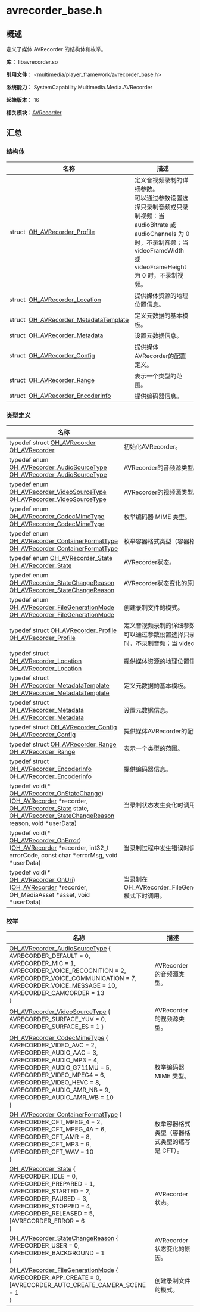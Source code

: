 # avrecorder_base.h


## 概述

定义了媒体 AVRecorder 的结构体和枚举。

**库：** libavrecorder.so

**引用文件：** &lt;multimedia/player_framework/avrecorder_base.h&gt;

**系统能力：** SystemCapability.Multimedia.Media.AVRecorder

**起始版本：** 16

**相关模块：**[AVRecorder](_a_v_recorder.md)


## 汇总


### 结构体

| 名称 | 描述 | 
| -------- | -------- |
| struct&nbsp;&nbsp;[OH_AVRecorder_Profile](_o_h___a_v_recorder___profile.md) | 定义音视频录制的详细参数。<br/>可以通过参数设置选择只录制音频或只录制视频：当 audioBitrate 或 audioChannels 为 0 时，不录制音频；当 videoFrameWidth 或 videoFrameHeight 为 0 时，不录制视频。 | 
| struct&nbsp;&nbsp;[OH_AVRecorder_Location](_o_h___a_v_recorder___location.md) | 提供媒体资源的地理位置信息。 | 
| struct&nbsp;&nbsp;[OH_AVRecorder_MetadataTemplate](_o_h___a_v_recorder___metadata_template.md) | 定义元数据的基本模板。 | 
| struct&nbsp;&nbsp;[OH_AVRecorder_Metadata](_o_h___a_v_recorder___metadata.md) | 设置元数据信息。 | 
| struct&nbsp;&nbsp;[OH_AVRecorder_Config](_o_h___a_v_recorder___config.md) | 提供媒体AVRecorder的配置定义。 | 
| struct&nbsp;&nbsp;[OH_AVRecorder_Range](_o_h___a_v_recorder___range.md) | 表示一个类型的范围。 | 
| struct&nbsp;&nbsp;[OH_AVRecorder_EncoderInfo](_o_h___a_v_recorder___encoder_info.md) | 提供编码器信息。 | 


### 类型定义

| 名称 | 描述 | 
| -------- | -------- |
| typedef struct [OH_AVRecorder](_a_v_recorder.md#oh_avrecorder) [OH_AVRecorder](_a_v_recorder.md#oh_avrecorder) | 初始化AVRecorder。 | 
| typedef enum [OH_AVRecorder_AudioSourceType](_a_v_recorder.md#oh_avrecorder_audiosourcetype-1) [OH_AVRecorder_AudioSourceType](_a_v_recorder.md#oh_avrecorder_audiosourcetype) | AVRecorder的音频源类型。 | 
| typedef enum [OH_AVRecorder_VideoSourceType](_a_v_recorder.md#oh_avrecorder_videosourcetype-1) [OH_AVRecorder_VideoSourceType](_a_v_recorder.md#oh_avrecorder_videosourcetype) | AVRecorder的视频源类型。 | 
| typedef enum [OH_AVRecorder_CodecMimeType](_a_v_recorder.md#oh_avrecorder_codecmimetype-1) [OH_AVRecorder_CodecMimeType](_a_v_recorder.md#oh_avrecorder_codecmimetype) | 枚举编码器 MIME 类型。 | 
| typedef enum [OH_AVRecorder_ContainerFormatType](_a_v_recorder.md#oh_avrecorder_containerformattype-1) [OH_AVRecorder_ContainerFormatType](_a_v_recorder.md#oh_avrecorder_containerformattype) | 枚举容器格式类型（容器格式类型的缩写是 CFT）。 | 
| typedef enum [OH_AVRecorder_State](_a_v_recorder.md#oh_avrecorder_state-1) [OH_AVRecorder_State](_a_v_recorder.md#oh_avrecorder_state) | AVRecorder状态。 | 
| typedef enum [OH_AVRecorder_StateChangeReason](_a_v_recorder.md#oh_avrecorder_statechangereason-1) [OH_AVRecorder_StateChangeReason](_a_v_recorder.md#oh_avrecorder_statechangereason) | AVRecorder状态变化的原因。 | 
| typedef enum [OH_AVRecorder_FileGenerationMode](_a_v_recorder.md#oh_avrecorder_filegenerationmode-1) [OH_AVRecorder_FileGenerationMode](_a_v_recorder.md#oh_avrecorder_filegenerationmode) | 创建录制文件的模式。 | 
| typedef struct [OH_AVRecorder_Profile](_o_h___a_v_recorder___profile.md) [OH_AVRecorder_Profile](_a_v_recorder.md#oh_avrecorder_profile) | 定义音视频录制的详细参数。<br/>可以通过参数设置选择只录制音频或只录制视频：当 audioBitrate 或 audioChannels 为 0 时，不录制音频；当 videoFrameWidth 或 videoFrameHeight 为 0 时，不录制视频。 | 
| typedef struct [OH_AVRecorder_Location](_o_h___a_v_recorder___location.md) [OH_AVRecorder_Location](_a_v_recorder.md#oh_avrecorder_location) | 提供媒体资源的地理位置信息。 | 
| typedef struct [OH_AVRecorder_MetadataTemplate](_o_h___a_v_recorder___metadata_template.md) [OH_AVRecorder_MetadataTemplate](_a_v_recorder.md#oh_avrecorder_metadatatemplate) | 定义元数据的基本模板。 | 
| typedef struct [OH_AVRecorder_Metadata](_o_h___a_v_recorder___metadata.md) [OH_AVRecorder_Metadata](_a_v_recorder.md#oh_avrecorder_metadata) | 设置元数据信息。 | 
| typedef struct [OH_AVRecorder_Config](_o_h___a_v_recorder___config.md) [OH_AVRecorder_Config](_a_v_recorder.md#oh_avrecorder_config) | 提供媒体AVRecorder的配置定义。 | 
| typedef struct [OH_AVRecorder_Range](_o_h___a_v_recorder___range.md) [OH_AVRecorder_Range](_a_v_recorder.md#oh_avrecorder_range) | 表示一个类型的范围。 | 
| typedef struct [OH_AVRecorder_EncoderInfo](_o_h___a_v_recorder___encoder_info.md) [OH_AVRecorder_EncoderInfo](_a_v_recorder.md#oh_avrecorder_encoderinfo) | 提供编码器信息。 | 
| typedef void(\* [OH_AVRecorder_OnStateChange](_a_v_recorder.md#oh_avrecorder_onstatechange)) ([OH_AVRecorder](_a_v_recorder.md#oh_avrecorder) \*recorder, [OH_AVRecorder_State](_a_v_recorder.md#oh_avrecorder_state) state, [OH_AVRecorder_StateChangeReason](_a_v_recorder.md#oh_avrecorder_statechangereason) reason, void \*userData) | 当录制状态发生变化时调用。 | 
| typedef void(\* [OH_AVRecorder_OnError](_a_v_recorder.md#oh_avrecorder_onerror)) ([OH_AVRecorder](_a_v_recorder.md#oh_avrecorder) \*recorder, int32_t errorCode, const char \*errorMsg, void \*userData) | 当录制过程中发生错误时调用。 | 
| typedef void(\* [OH_AVRecorder_OnUri](_a_v_recorder.md#oh_avrecorder_onuri)) ([OH_AVRecorder](_a_v_recorder.md#oh_avrecorder) \*recorder, OH_MediaAsset \*asset, void \*userData) | 当录制在 OH_AVRecorder_FileGenerationMode.AVRECORDER_AUTO_CREATE_CAMERA_SCENE 模式下时调用。 | 


### 枚举

| 名称 | 描述 | 
| -------- | -------- |
| [OH_AVRecorder_AudioSourceType](_a_v_recorder.md#oh_avrecorder_audiosourcetype-1) {<br/>AVRECORDER_DEFAULT = 0,<br/>AVRECORDER_MIC = 1,<br/>AVRECORDER_VOICE_RECOGNITION = 2,<br/>AVRECORDER_VOICE_COMMUNICATION = 7,<br/>AVRECORDER_VOICE_MESSAGE = 10,<br/>AVRECORDER_CAMCORDER = 13<br/>} | AVRecorder的音频源类型。 | 
| [OH_AVRecorder_VideoSourceType](_a_v_recorder.md#oh_avrecorder_videosourcetype-1) {<br/>AVRECORDER_SURFACE_YUV = 0,<br/>AVRECORDER_SURFACE_ES = 1 } | AVRecorder的视频源类型。 | 
| [OH_AVRecorder_CodecMimeType](_a_v_recorder.md#oh_avrecorder_codecmimetype-1) {<br/>AVRECORDER_VIDEO_AVC = 2,<br/>AVRECORDER_AUDIO_AAC = 3,<br/>AVRECORDER_AUDIO_MP3 = 4,<br/>AVRECORDER_AUDIO_G711MU = 5,<br/>AVRECORDER_VIDEO_MPEG4 = 6,<br/>AVRECORDER_VIDEO_HEVC = 8,<br/>AVRECORDER_AUDIO_AMR_NB = 9,<br/>AVRECORDER_AUDIO_AMR_WB = 10<br/>} | 枚举编码器 MIME 类型。 | 
| [OH_AVRecorder_ContainerFormatType](_a_v_recorder.md#oh_avrecorder_containerformattype-1) {<br/>AVRECORDER_CFT_MPEG_4 = 2,<br/>AVRECORDER_CFT_MPEG_4A = 6,<br/>AVRECORDER_CFT_AMR = 8,<br/>AVRECORDER_CFT_MP3 = 9,<br/>AVRECORDER_CFT_WAV = 10<br/>} | 枚举容器格式类型（容器格式类型的缩写是 CFT）。 | 
| [OH_AVRecorder_State](_a_v_recorder.md#oh_avrecorder_state-1) {<br/>AVRECORDER_IDLE = 0,<br/>AVRECORDER_PREPARED = 1,<br/>AVRECORDER_STARTED = 2,<br/>AVRECORDER_PAUSED = 3,<br/>AVRECORDER_STOPPED = 4,<br/>AVRECORDER_RELEASED = 5, [AVRECORDER_ERROR = 6<br/>} | AVRecorder状态。 | 
| [OH_AVRecorder_StateChangeReason](_a_v_recorder.md#oh_avrecorder_statechangereason-1) {<br/>AVRECORDER_USER = 0,<br/>AVRECORDER_BACKGROUND = 1<br/>} | AVRecorder状态变化的原因。 | 
| [OH_AVRecorder_FileGenerationMode](_a_v_recorder.md#oh_avrecorder_filegenerationmode-1) {<br/>AVRECORDER_APP_CREATE = 0, [AVRECORDER_AUTO_CREATE_CAMERA_SCENE = 1<br/>} | 创建录制文件的模式。 | 
